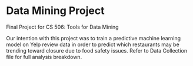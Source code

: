 # Data Mining Project
Final Project for CS 506: Tools for Data Mining

Our intention with this project was to train a predictive machine learning model on Yelp review data in order to predict which restaurants may be trending toward closure due to food safety issues. Refer to Data Collection file for full analysis breakdown.
